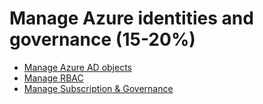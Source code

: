 
# Manage Azure identities and governance (15-20%) 

  * [Manage Azure AD objects](https://github.com/hmsvigle/Azure/blob/master/AZ-103-104/01-Azure-AD/01-Manage-Azure-AD-Objects.md)
  * [Manage RBAC](https://github.com/hmsvigle/Azure/blob/master/AZ-103-104/01-Azure-AD/02-Manage-RBAC.md)
  * [Manage Subscription & Governance](https://github.com/hmsvigle/Azure/blob/master/AZ-103-104/01-Azure-AD/03-Manage-Subscriptions-Governance.md)
 

    



